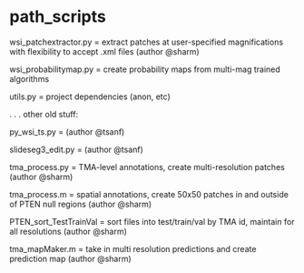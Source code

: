 # path_scripts

wsi_patchextractor.py = extract patches at user-specified magnifications with flexibility to accept .xml files (author @sharm)

wsi_probabilitymap.py = create probability maps from multi-mag trained algorithms

utils.py = project dependencies (anon, etc)

.
.
.
other old stuff:

py_wsi_ts.py =  (author @tsanf)

slideseg3_edit.py = (author @tsanf)

tma_process.py = TMA-level annotations, create multi-resolution patches (author @sharm)

tma_process.m = spatial annotations, create 50x50 patches in and outside of PTEN null regions (author @sharm)

PTEN_sort_TestTrainVal = sort files into test/train/val by TMA id, maintain for all resolutions (author @sharm)

tma_mapMaker.m = take in multi resolution predictions and create prediction map (author @sharm)
